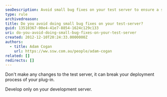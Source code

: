 ```yaml
---
seoDescription: Avoid small bug fixes on your test server to ensure a smooth deployment process and prevent errors.
type: rule
archivedreason:
title: Do you avoid doing small bug fixes on your test-server?
guid: 13510367-00e4-41e7-8854-1624c129c133
uri: do-you-avoid-doing-small-bug-fixes-on-your-test-server
created: 2012-12-10T20:24:33.0000000Z
authors:
  - title: Adam Cogan
    url: https://ww.ssw.com.au/people/adam-cogan
related: []
redirects: []
---
```


Don't make any changes to the test server, it can break your deployment process of your plug-in.

Develop only on your development server.

<!--endintro-->
